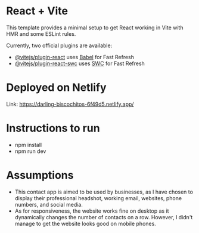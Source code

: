 # React + Vite

This template provides a minimal setup to get React working in Vite with HMR and some ESLint rules.

Currently, two official plugins are available:

- [@vitejs/plugin-react](https://github.com/vitejs/vite-plugin-react/blob/main/packages/plugin-react/README.md) uses [Babel](https://babeljs.io/) for Fast Refresh
- [@vitejs/plugin-react-swc](https://github.com/vitejs/vite-plugin-react-swc) uses [SWC](https://swc.rs/) for Fast Refresh

# Deployed on Netlify
Link: https://darling-biscochitos-6f49d5.netlify.app/

# Instructions to run
- npm install
- npm run dev

# Assumptions
- This contact app is aimed to be used by businesses, as I have chosen to display their professional headshot, working email, websites, phone numbers, and social media.
- As for responsiveness, the website works fine on desktop as it dynamically changes the number of contacts on a row. However, I didn't manage to get the website looks good on mobile phones.
